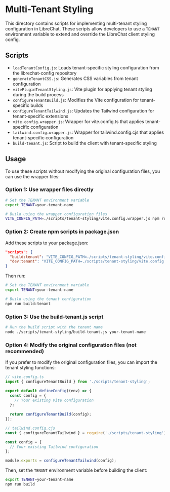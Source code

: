 # Multi-Tenant Styling

This directory contains scripts for implementing multi-tenant styling configuration in LibreChat. These scripts allow developers to use a `TENANT` environment variable to extend and override the LibreChat client styling config.

## Scripts

- `loadTenantConfig.js`: Loads tenant-specific styling configuration from the librechat-config repository
- `generateTenantCSS.js`: Generates CSS variables from tenant configuration
- `vitePluginTenantStyling.js`: Vite plugin for applying tenant styling during the build process
- `configureTenantBuild.js`: Modifies the Vite configuration for tenant-specific builds
- `configureTenantTailwind.js`: Updates the Tailwind configuration for tenant-specific extensions
- `vite.config.wrapper.js`: Wrapper for vite.config.ts that applies tenant-specific configuration
- `tailwind.config.wrapper.js`: Wrapper for tailwind.config.cjs that applies tenant-specific configuration
- `build-tenant.js`: Script to build the client with tenant-specific styling

## Usage

To use these scripts without modifying the original configuration files, you can use the wrapper files:

### Option 1: Use wrapper files directly

```bash
# Set the TENANT environment variable
export TENANT=your-tenant-name

# Build using the wrapper configuration files
VITE_CONFIG_PATH=./scripts/tenant-styling/vite.config.wrapper.js npm run build
```

### Option 2: Create npm scripts in package.json

Add these scripts to your package.json:

```json
"scripts": {
  "build:tenant": "VITE_CONFIG_PATH=./scripts/tenant-styling/vite.config.wrapper.js npm run build",
  "dev:tenant": "VITE_CONFIG_PATH=./scripts/tenant-styling/vite.config.wrapper.js npm run dev"
}
```

Then run:

```bash
# Set the TENANT environment variable
export TENANT=your-tenant-name

# Build using the tenant configuration
npm run build:tenant
```

### Option 3: Use the build-tenant.js script

```bash
# Run the build script with the tenant name
node ./scripts/tenant-styling/build-tenant.js your-tenant-name
```

### Option 4: Modify the original configuration files (not recommended)

If you prefer to modify the original configuration files, you can import the tenant styling functions:

```javascript
// vite.config.ts
import { configureTenantBuild } from './scripts/tenant-styling';

export default defineConfig((env) => {
  const config = {
    // Your existing Vite configuration
  };
  
  return configureTenantBuild(config);
});
```

```javascript
// tailwind.config.cjs
const { configureTenantTailwind } = require('./scripts/tenant-styling');

const config = {
  // Your existing Tailwind configuration
};

module.exports = configureTenantTailwind(config);
```

Then, set the `TENANT` environment variable before building the client:

```bash
export TENANT=your-tenant-name
npm run build
```
